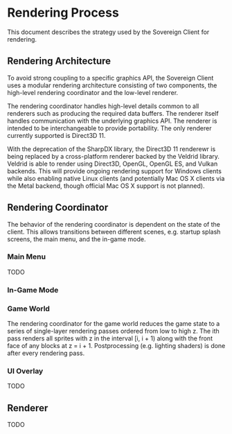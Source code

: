 # Rendering Process

This document describes the strategy used by the Sovereign Client for
rendering.

## Rendering Architecture

To avoid strong coupling to a specific graphics API, the Sovereign Client uses
a modular rendering architecture consisting of two components, the high-level
rendering coordinator and the low-level renderer.

The rendering coordinator handles high-level details common to all renderers
such as producing the required data buffers. The renderer itself handles
communication with the underlying graphics API. The renderer is intended to
be interchangeable to provide portability. The only renderer currently
supported is Direct3D 11.

With the deprecation of the SharpDX library, the Direct3D 11 renderewr is being
replaced by a cross-platform renderer backed by the Veldrid library. Veldrid is
able to render using Direct3D, OpenGL, OpenGL ES, and Vulkan backends. This will
provide ongoing rendering support for Windows clients while also enabling
native Linux clients (and potentially Mac OS X clients via the Metal backend,
though official Mac OS X support is not planned).

## Rendering Coordinator

The behavior of the rendering coordinator is dependent on the state of the client.
This allows transitions between different scenes, e.g. startup splash screens,
the main menu, and the in-game mode.

### Main Menu

TODO

### In-Game Mode

### Game World

The rendering coordinator for the game world reduces the game state to a series
of single-layer rendering passes ordered from low to high z. The ith pass renders
all sprites with z in the interval [i, i + 1) along with the front face of any
blocks at z = i + 1. Postprocessing (e.g. lighting shaders) is done after every
rendering pass.

### UI Overlay

TODO

## Renderer

TODO

